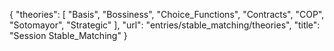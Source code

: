 {
    "theories": [
        "Basis",
        "Bossiness",
        "Choice_Functions",
        "Contracts",
        "COP",
        "Sotomayor",
        "Strategic"
    ],
    "url": "entries/stable_matching/theories",
    "title": "Session Stable_Matching"
}